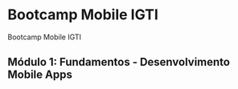 # Bootcamp Mobile IGTI
Bootcamp Mobile IGTI

## Módulo 1: Fundamentos - Desenvolvimento Mobile Apps



